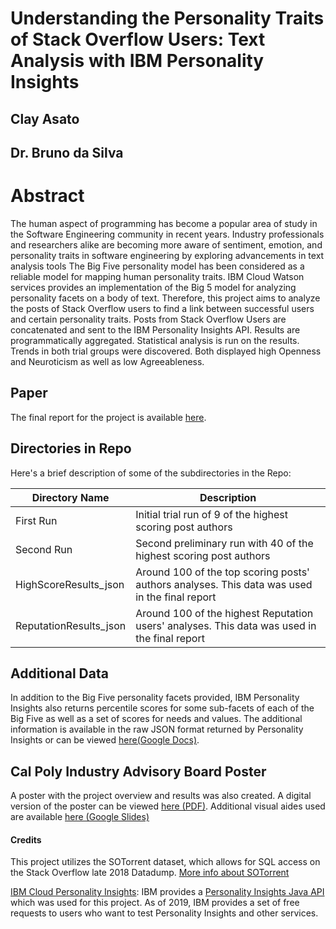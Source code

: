 # Understanding the Personality Traits of Stack Overflow Users: Text Analysis with IBM Personality Insights
## Clay Asato
## Dr. Bruno da Silva

# Abstract
The human aspect of programming has become a popular area of study in the Software Engineering community in recent years. Industry professionals and researchers alike are becoming more aware of sentiment, emotion, and personality traits in software engineering by exploring advancements in text analysis tools The Big Five personality model has been considered as a reliable model for mapping human personality traits. IBM Cloud Watson services provides an implementation of the Big 5 model for analyzing personality facets on a body of text. Therefore, this project aims to analyze the posts of Stack Overflow users to find a link between successful users and certain personality traits. Posts from Stack Overflow Users are concatenated and sent to the IBM Personality Insights API. Results are programmatically aggregated. Statistical analysis is run on the results. Trends in both trial groups were discovered. Both displayed high Openness and Neuroticism as well as low Agreeableness.

## Paper
The final report for the project is available [here](https://github.com/SentimentAnalysisInSE/stackoverflow_analysis/blob/master/PersonalityAnalysisStackOverflow.pdf).

## Directories in Repo
Here's a brief description of some of the subdirectories in the Repo:

| **Directory Name** | **Description** |
| ---- | ---- |
| First Run | Initial trial run of 9 of the highest scoring post authors|
| Second Run | Second preliminary run with 40 of the highest scoring post authors|
| HighScoreResults_json | Around 100 of the top scoring posts' authors analyses. This data was used in the final report|
| ReputationResults_json | Around 100 of the highest Reputation users' analyses. This data was used in the final report|

## Additional Data
In addition to the Big Five personality facets provided, IBM Personality Insights also returns percentile scores for some sub-facets of each of the Big Five as well as a set of scores for needs and values. The additional information is available in the raw JSON format returned by Personality Insights or can be viewed [here\(Google Docs\)](https://docs.google.com/spreadsheets/d/10UJuorLYhImkMU2a1kVQ7BTFAlEhHZviHdPdcPee-zE/edit?usp=sharing).

## Cal Poly Industry Advisory Board Poster
A poster with the project overview and results was also created. A digital version of the poster can be viewed [here \(PDF\)](https://github.com/SentimentAnalysisInSE/stackoverflow_analysis/blob/master/IABPoster.pdf). Additional visual aides used are available [here \(Google Slides\)](https://docs.google.com/presentation/d/e/2PACX-1vRf5c0TPlDm3TFKV2SxkXHReRq9AZL5GWhHy6AO7ez5Q7webBuMpqL9TopBmL_GyljtHwj1wzhFpRbc/pub?start=false&loop=false&delayms=10000)

#### Credits
This project utilizes the SOTorrent dataset, which allows for SQL access on the Stack Overflow late 2018 Datadump. [More info about SOTorrent](https://empirical-software.engineering/projects/sotorrent/#)

[IBM Cloud Personality Insights](https://www.ibm.com/watson/services/personality-insights/): IBM provides a [Personality Insights Java API](https://github.com/watson-developer-cloud/java-sdk) which was used for this project. As of 2019, IBM provides a set of free requests to users who want to test Personality Insights and other services.
